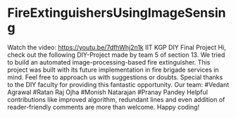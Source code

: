 # FireExtinguishersUsingImageSensing
Watch the video: https://youtu.be/7dfhWhj2n1k
IIT KGP DIY Final Project
Hi, check out the following DIY-Project made by team 5 of section 13. We tried to build an automated image-processing-based fire extinguisher. This project was built with its future implementation in fire brigade services in mind. Feel free to approach us with suggestions or doubts. Special thanks to the DIY faculty for providing this fantastic opportunity.
  Our team:
  #Vedant Agrawal 
  #Ratan Raj Ojha 
  #Monish Natarajan
  #Pranay Pandey
Helpful contributions like improved algorithm, redundant lines and even addition of reader-friendly comments are more than welcome. Happy coding!
